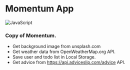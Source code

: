 # Momentum App

<img alt="JavaScript" src="https://img.shields.io/badge/javascript%20-%23323330.svg?&style=for-the-badge&logo=javascript&logoColor=%23F7DF1E"/>

### Copy of Momentum.

- Get background image from unsplash.com
- Get weather data from OpenWeatherMap.org API.
- Save user and todo list in Local Storage.
- Get advice from https://api.adviceslip.com/advice API.
